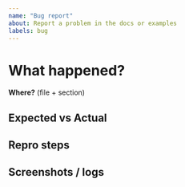 ```yaml
---
name: "Bug report"
about: Report a problem in the docs or examples
labels: bug
---
```


# What happened?

**Where?** (file + section)

## Expected vs Actual

## Repro steps

## Screenshots / logs
